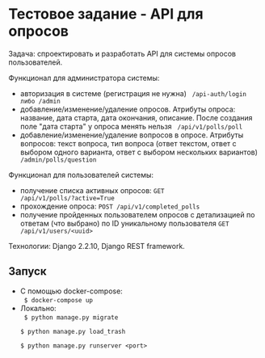 # Тестовое задание - API для опросов
Задача: спроектировать и разработать API для системы опросов пользователей.

Функционал для администратора системы:

- авторизация в системе (регистрация не нужна) 
  <code> /api-auth/login либо /admin </code>
- добавление/изменение/удаление опросов. Атрибуты опроса: название, дата старта, дата окончания, описание. После создания поле "дата старта" у опроса менять нельзя
  <code> /api/v1/polls/poll </code>
- добавление/изменение/удаление вопросов в опросе. Атрибуты вопросов: текст вопроса, тип вопроса (ответ текстом, ответ с выбором одного варианта, ответ с выбором нескольких вариантов)
  <code> /admin/polls/question </code>

Функционал для пользователей системы:

- получение списка активных опросов:
  <code>GET /api/v1/polls/?active=True </code>
- прохождение опроса: 
  <code>POST /api/v1/completed_polls </code>
- получение пройденных пользователем опросов с детализацией по ответам (что выбрано) по ID уникальному пользователя
  <code>GET /api/v1/users/\<uuid\> </code>

Технологии: Django 2.2.10, Django REST framework.

## Запуск
  - С помощью docker-compose: <br/>
    <code>
    $ docker-compose up </code>
  - Локально: </br> 
    <code>
    $ python manage.py migrate\
    $ python manage.py load_trash\
    $ python manage.py runserver \<port\>
    </code>